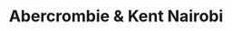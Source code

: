 ---
title: "Abercrombie & Kent Nairobi"
url: /nairobi/abercrombie-and-kent-nairobi/
shop: travel agency
---